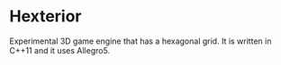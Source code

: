 # Hexterior
Experimental 3D game engine that has a hexagonal grid. It is written in C++11 and it uses Allegro5.
